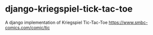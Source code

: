 # django-kriegspiel-tick-tac-toe
A django implementation of Kriegspiel Tic-Tac-Toe https://www.smbc-comics.com/comic/tic
